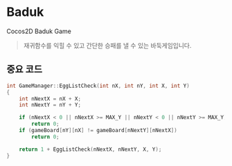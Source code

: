 # Baduk
Cocos2D Baduk Game

> 재귀함수를 익힐 수 있고 간단한 승패를 낼 수 있는 바둑게임입니다.

## 중요 코드
``` C++
int GameManager::EggListCheck(int nX, int nY, int X, int Y)
{
	int nNextX = nX + X;
	int nNextY = nY + Y;

	if (nNextX < 0 || nNextX >= MAX_Y || nNextY < 0 || nNextY >= MAX_Y)
		return 0;        
	if (gameBoard[nY][nX] != gameBoard[nNextY][nNextX])
		return 0;

	return 1 + EggListCheck(nNextX, nNextY, X, Y);
}
```